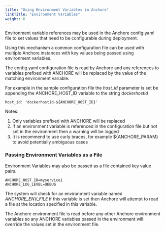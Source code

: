 ```yaml
---
title: "Using Environment Variables in Anchore"
linkTitle: "Environment Variables"
weight: 6
---
```


Environment variable references may be used in the Anchore config.yaml file to set values that need to be configurable during deployment. 

Using this mechanism a common configuration file can be used with multiple Anchore instances with key values being passed using environment variables.

The config.yaml configuration file is read by Anchore and any references to variables prefixed with ANCHORE will be replaced by the value of the matching environment variable.

For example in the sample configuration file the *host_id* parameter is set be appending the ANCHORE_HOST_ID variable to the string *dockerhostid*

`host_id: 'dockerhostid-${ANCHORE_HOST_ID}'`

Notes:

1. Only variables prefixed with ANCHORE will be replaced
2. If an environment variable is referenced in the configuration file but not set in the environment then a warning will be logged
3. It is recommend to use curly braces, for example ${ANCHORE_PARAM} to avoid potentially ambiguous cases

### Passing Environment Variables as a File

Environment Variables may also be passed as a file contained key value pairs.

```
ANCHORE_HOST_ID=myservice1
ANCHORE_LOG_LEVEL=DEBUG
```

The system will check for an environment variable named *ANCHORE_ENV_FILE* if this variable is set then Anchore will attempt to read a file at the location specified in this variable.

The Anchore environment file is read before any other Anchore environment variables so any ANCHORE variables passed in the environment will override the values set in the environment file.


